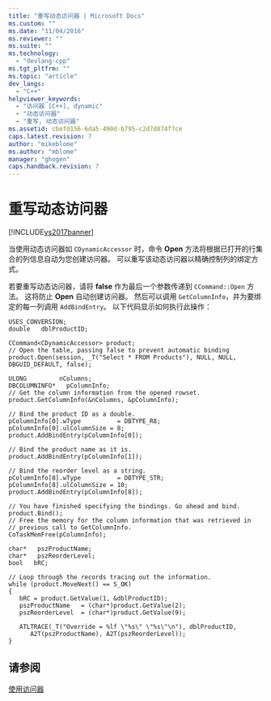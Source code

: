 ```yaml
---
title: "重写动态访问器 | Microsoft Docs"
ms.custom: ""
ms.date: "11/04/2016"
ms.reviewer: ""
ms.suite: ""
ms.technology: 
  - "devlang-cpp"
ms.tgt_pltfrm: ""
ms.topic: "article"
dev_langs: 
  - "C++"
helpviewer_keywords: 
  - "访问器 [C++], dynamic"
  - "动态访问器"
  - "重写, 动态访问器"
ms.assetid: cbefd156-6da5-490d-b795-c2d7d874f7ce
caps.latest.revision: 7
author: "mikeblome"
ms.author: "mblome"
manager: "ghogen"
caps.handback.revision: 7
---
```

# 重写动态访问器
[!INCLUDE[vs2017banner](../../assembler/inline/includes/vs2017banner.md)]

当使用动态访问器如 `CDynamicAccessor` 时，命令 **Open** 方法将根据已打开的行集合的列信息自动为您创建访问器。  可以重写该动态访问器以精确控制列的绑定方式。  
  
 若要重写动态访问器，请将 **false** 作为最后一个参数传递到 `CCommand::Open` 方法。  这将防止 **Open** 自动创建访问器。  然后可以调用 `GetColumnInfo`，并为要绑定的每一列调用 `AddBindEntry`。  以下代码显示如何执行此操作：  
  
```  
USES_CONVERSION;  
double   dblProductID;  
  
CCommand<CDynamicAccessor> product;  
// Open the table, passing false to prevent automatic binding   
product.Open(session, _T("Select * FROM Products"), NULL, NULL, DBGUID_DEFAULT, false);  
  
ULONG         nColumns;  
DBCOLUMNINFO*   pColumnInfo;  
// Get the column information from the opened rowset.  
product.GetColumnInfo(&nColumns, &pColumnInfo);  
  
// Bind the product ID as a double.  
pColumnInfo[0].wType          = DBTYPE_R8;  
pColumnInfo[0].ulColumnSize = 8;  
product.AddBindEntry(pColumnInfo[0]);  
  
// Bind the product name as it is.  
product.AddBindEntry(pColumnInfo[1]);  
  
// Bind the reorder level as a string.  
pColumnInfo[8].wType          = DBTYPE_STR;  
pColumnInfo[8].ulColumnSize = 10;  
product.AddBindEntry(pColumnInfo[8]);  
  
// You have finished specifying the bindings. Go ahead and bind.  
product.Bind();  
// Free the memory for the column information that was retrieved in   
// previous call to GetColumnInfo.  
CoTaskMemFree(pColumnInfo);  
  
char*   pszProductName;  
char*   pszReorderLevel;  
bool   bRC;  
  
// Loop through the records tracing out the information.  
while (product.MoveNext() == S_OK)  
{  
   bRC = product.GetValue(1, &dblProductID);  
   pszProductName   = (char*)product.GetValue(2);  
   pszReorderLevel  = (char*)product.GetValue(9);  
  
   ATLTRACE(_T("Override = %lf \"%s\" \"%s\"\n"), dblProductID,  
      A2T(pszProductName), A2T(pszReorderLevel));  
}  
```  
  
## 请参阅  
 [使用访问器](../../data/oledb/using-accessors.md)